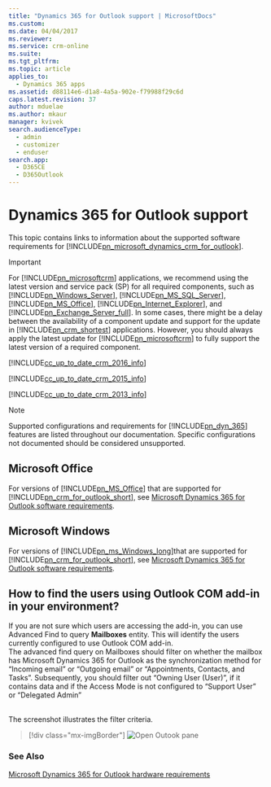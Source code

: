 ```yaml
---
title: "Dynamics 365 for Outlook support | MicrosoftDocs"
ms.custom: 
ms.date: 04/04/2017
ms.reviewer: 
ms.service: crm-online
ms.suite: 
ms.tgt_pltfrm: 
ms.topic: article
applies_to: 
  - Dynamics 365 apps 
ms.assetid: d88114e6-d1a8-4a5a-902e-f79988f29c6d
caps.latest.revision: 37
author: mduelae
ms.author: mkaur
manager: kvivek
search.audienceType: 
  - admin
  - customizer
  - enduser
search.app: 
  - D365CE
  - D365Outlook
---
```

# Dynamics 365 for Outlook support
This topic contains links to information about the supported software requirements for [!INCLUDE[pn_microsoft_dynamics_crm_for_outlook](../../includes/pn-microsoft-dynamics-crm-for-outlook.md)].  
  
> [!IMPORTANT]
>  For [!INCLUDE[pn_microsoftcrm](../../includes/pn-microsoftcrm.md)] applications, we recommend using the latest version and service pack (SP) for all required components, such as [!INCLUDE[pn_Windows_Server](../../includes/pn-windows-server.md)], [!INCLUDE[pn_MS_SQL_Server](../../includes/pn-ms-sql-server.md)], [!INCLUDE[pn_MS_Office](../../includes/pn-ms-office.md)], [!INCLUDE[pn_Internet_Explorer](../../includes/pn-internet-explorer.md)], and [!INCLUDE[pn_Exchange_Server_full](../../includes/pn-exchange-server-full.md)]. In some cases, there might be a delay between the availability of a component update and support for the update in [!INCLUDE[pn_crm_shortest](../../includes/pn-crm-shortest.md)] applications. However, you should always apply the latest update for [!INCLUDE[pn_microsoftcrm](../../includes/pn-microsoftcrm.md)] to fully support the latest version of a required component.  
  
 [!INCLUDE[cc_up_to_date_crm_2016_info](../../includes/cc-up-to-date-crm-2016-info.md)]  
  
 [!INCLUDE[cc_up_to_date_crm_2015_info](../../includes/cc-up-to-date-crm-2015-info.md)]  
  
 [!INCLUDE[cc_up_to_date_crm_2013_info](../../includes/cc-up-to-date-crm-2013-info.md)]  
  
> [!NOTE]
>  Supported configurations and requirements for [!INCLUDE[pn_dyn_365](../../includes/pn-dyn-365.md)] features are listed throughout our documentation. Specific configurations not documented should be  considered unsupported.  
  
<a name="BKMK_Office"></a>   
## Microsoft Office  
 For versions of [!INCLUDE[pn_MS_Office](../../includes/pn-ms-office.md)] that are supported for [!INCLUDE[pn_crm_for_outlook_short](../../includes/pn-crm-for-outlook-short.md)], see [Microsoft Dynamics 365 for Outlook software requirements](software-requirements.md).  
  
<a name="BKMK_Windows"></a>   
## Microsoft Windows  
 For versions of [!INCLUDE[pn_ms_Windows_long](../../includes/pn-ms-windows-long.md)]that are supported for [!INCLUDE[pn_crm_for_outlook_short](../../includes/pn-crm-for-outlook-short.md)], see [Microsoft Dynamics 365 for Outlook software requirements](software-requirements.md).  
  
## How to find the users using Outlook COM add-in in your environment?
 If you are not sure which users are accessing the add-in, you can use Advanced Find to query **Mailboxes** entity. This will identify the users currently configured to use Outlook COM add-in.<br/>
 The advanced find query on Mailboxes should filter on whether the mailbox has Microsoft Dynamics 365 for Outlook as the synchronization method for “Incoming email” or “Outgoing email” or “Appointments, Contacts, and Tasks”. 
Subsequently, you should filter out “Owning User (User)”, if it contains data and if the Access Mode is not configured to “Support User” or “Delegated Admin”
<br/><BR/>

 The screenshot illustrates the filter criteria.

   > [!div class="mx-imgBorder"] 
   > ![Open Outook pane](../media/addin_filter.png "Open Outlook pane")
 
 
 

### See Also  
 [Microsoft Dynamics 365 for Outlook hardware requirements](hardware-requirements.md)   

